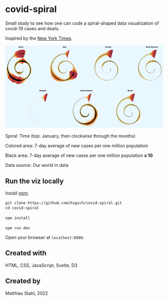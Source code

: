 # covid-spiral

Small study to see how one can code a spiral-shaped data visualization of covid-19 cases and deats.

Inspired by the [New York Times](https://www.nytimes.com/2022/01/06/opinion/omicron-covid-us.html).

![The spiral](public/screenshot.jpeg)

Spiral: Time (top: January, then clockwise through the months)

Colored area: 7-day average of new cases per one million population

Black area: 7-day average of new cases per one million population **x 10**

Data source: Our world in data


## Run the viz locally

Install [npm](https://www.npmjs.com/get-npm).

```
git clone https://github.com/higsch/covid-spiral.git
cd covid-spiral

npm install

npm run dev
```

Open your browser at `localhost:8080`.


## Created with

HTML, CSS, JavaScript, Svelte, D3


## Created by

Matthias Stahl, 2022
